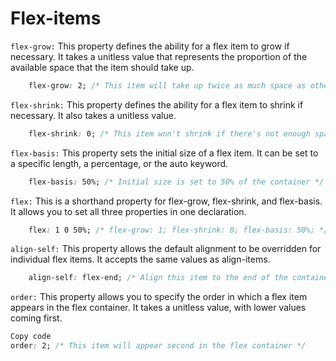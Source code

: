 # Flex-items

`flex-grow:` This property defines the ability for a flex item to grow if necessary. It takes a unitless value that represents the proportion of the available space that the item should take up.

```css
    flex-grow: 2; /* This item will take up twice as much space as other items */
```

`flex-shrink:` This property defines the ability for a flex item to shrink if necessary. It also takes a unitless value.

```css
    flex-shrink: 0; /* This item won't shrink if there's not enough space */
```

`flex-basis:` This property sets the initial size of a flex item. It can be set to a specific length, a percentage, or the auto keyword.

```css
    flex-basis: 50%; /* Initial size is set to 50% of the container */
```

`flex:` This is a shorthand property for flex-grow, flex-shrink, and flex-basis. It allows you to set all three properties in one declaration.

```css
    flex: 1 0 50%; /* flex-grow: 1; flex-shrink: 0; flex-basis: 50%; */
```

`align-self:` This property allows the default alignment to be overridden for individual flex items. It accepts the same values as align-items.

```css
    align-self: flex-end; /* Align this item to the end of the container */
```

`order:` This property allows you to specify the order in which a flex item appears in the flex container. It takes a unitless value, with lower values coming first.

```css
Copy code
order: 2; /* This item will appear second in the flex container */
```
